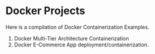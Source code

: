 # Docker Projects

Here is a compilation of Docker Containerization Examples.

1. Docker Multi-Tier Architecture Containerization
2. Docker E-Commerce App deployment/containerization.
